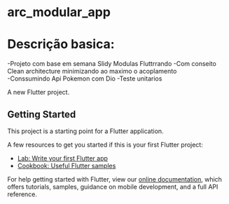 # arc_modular_app

# Descrição basica:
-Projeto com base em semana Slidy Modulas Fluttrrando
-Com conseito Clean architecture minimizando ao maximo o acoplamento  
-Conssumindo Api Pokemon com Dio
-Teste unitarios

A new Flutter project.

## Getting Started

This project is a starting point for a Flutter application.

A few resources to get you started if this is your first Flutter project:

- [Lab: Write your first Flutter app](https://flutter.dev/docs/get-started/codelab)
- [Cookbook: Useful Flutter samples](https://flutter.dev/docs/cookbook)

For help getting started with Flutter, view our
[online documentation](https://flutter.dev/docs), which offers tutorials,
samples, guidance on mobile development, and a full API reference.

